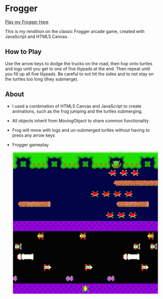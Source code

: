 # Frogger

[Play my Frogger Here](http://www.vicchen.xyz/frogger)

This is my rendition on the classic Frogger arcade game, created with JavaScript
and HTML5 Canvas.

## How to Play

Use the arrow keys to dodge the trucks on the road, then hop onto turtles and
logs until you get to one of five lilypads at the end. Then repeat until you
fill up all five lilypads. Be careful to not hit the sides and to not stay on
the turtles too long (they submerge).

## About

* I used a combination of HTML5 Canvas and JavaScript to create animations, such
as the frog jumping and the turtles submerging.
* All objects inherit from MovingObject to share common functionality
* Frog will move with logs and un-submerged turtles without having to press any arrow keys
* Frogger gameplay

  ![gameplay](assets/frogger.png)
